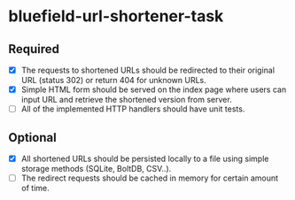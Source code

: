 # bluefield-url-shortener-task

## Required
- [X] The requests to shortened URLs should be redirected to their
  original URL (status 302) or return 404 for unknown URLs.
- [X] Simple HTML form should be served on the index page where users can
  input URL and retrieve the shortened version from server.
- [ ] All of the implemented HTTP handlers should have unit tests.

## Optional
- [X] All shortened URLs should be persisted locally to a file using
  simple storage methods (SQLite, BoltDB, CSV..).
- [ ] The redirect requests should be cached in memory for certain
  amount of time.
